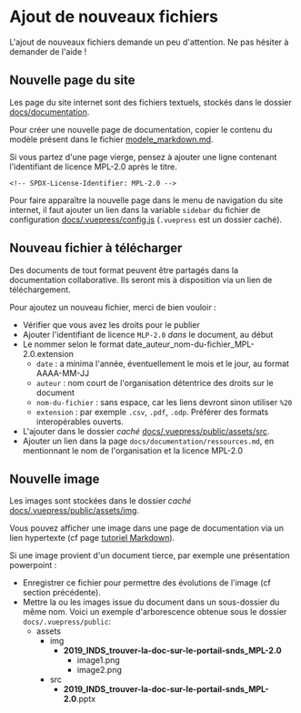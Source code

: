 # Ajout de nouveaux fichiers
<!-- SPDX-License-Identifier: MPL-2.0 --> 

L'ajout de nouveaux fichiers demande un peu d'attention. Ne pas hésiter à demander de l'aide ! 

## Nouvelle page du site

Les page du site internet sont des fichiers textuels, stockés dans le dossier [docs/documentation](https://gitlab.com/healthdatahub/documentation-snds/tree/master/docs/documentation).

Pour créer une nouvelle page de documentation, copier le contenu du modèle présent dans le fichier [modele_markdown.md](https://gitlab.com/healthdatahub/documentation-snds/raw/master/docs/contribuer/modele_markdown.md).

Si vous partez d'une page vierge, pensez à ajouter une ligne contenant l'identifiant de licence MPL-2.0 après le titre.
```
<!-- SPDX-License-Identifier: MPL-2.0 -->
```
 
Pour faire apparaître la nouvelle page dans le menu de navigation du site internet, 
il faut ajouter un lien dans la variable `sidebar` du fichier de configuration 
[docs/.vuepress/config.js](https://gitlab.com/healthdatahub/documentation-snds/tree/master/docs/.vuepress/config.js)
(`.vuepress` est un dossier caché). 

## Nouveau fichier à télécharger

Des documents de tout format peuvent être partagés dans la documentation collaborative. 
Ils seront mis à disposition via un lien de téléchargement.

Pour ajoutez un nouveau fichier, merci de bien vouloir : 
- Vérifier que vous avez les droits pour le publier 
- Ajouter l'identifiant de licence `MLP-2.0` _dans_ le document, au début
- Le nommer selon le format date_auteur_nom-du-fichier_MPL-2.0.extension
    - `date` : a minima l'année, éventuellement le mois et le jour, au format AAAA-MM-JJ 
    - `auteur` : nom court de l'organisation détentrice des droits sur le document
    - `nom-du-fichier` : sans espace, car les liens devront sinon utiliser `%20`
    - `extension` : par exemple `.csv`, `.pdf`, `.odp`. Préférer des formats interopérables ouverts.
- L'ajouter dans le dossier _caché_ [docs/.vuepress/public/assets/src](https://gitlab.com/healthdatahub/documentation-snds/tree/master/docs/.vuepress/public/assets/src).
- Ajouter un lien dans la page `docs/documentation/ressources.md`, 
en mentionnant le nom de l'organisation et la licence MPL-2.0

## Nouvelle image

Les images sont stockées dans le dossier _caché_ [docs/.vuepress/public/assets/img](https://gitlab.com/healthdatahub/documentation-snds/tree/master/docs/.vuepress/public/assets/img). 

Vous pouvez afficher une image dans une page de documentation via un lien hypertexte (cf page [tutoriel Markdown](tutoriel_markdown.md#lien-hypertexte)).

Si une image provient d'un document tierce, par exemple une présentation powerpoint :
- Enregistrer ce fichier pour permettre des évolutions de l'image (cf section précédente).
- Mettre la ou les images issue du document dans un sous-dossier du même nom. 
Voici un exemple d'arborescence obtenue sous le dossier `docs/.vuepress/public`:
    - assets
        - img
            - **2019_INDS_trouver-la-doc-sur-le-portail-snds_MPL-2.0**
              - image1.png
              - image2.png
        - src
            - **2019_INDS_trouver-la-doc-sur-le-portail-snds_MPL-2.0**.pptx

